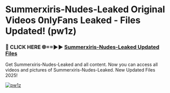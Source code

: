 # Summerxiris-Nudes-Leaked Original Videos 0nlyFans Leaked - Files Updated! (pw1z)

<h3>🔴 CLICK HERE 🌐==►► <a href="https://tinyurl.com/4mcuefdz" rel="nofollow">Summerxiris-Nudes-Leaked Updated Files</a></h3>

Get Summerxiris-Nudes-Leaked and all content. Now you can access all videos and pictures of Summerxiris-Nudes-Leaked. New Updated Files 2025!

[![pw1z](https://i.imgur.com/StAQSOY.gif)](https://tinyurl.com/4mcuefdz)
